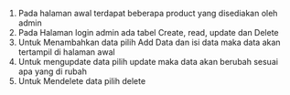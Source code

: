 1. Pada halaman awal terdapat beberapa product yang disediakan oleh admin
2. Pada Halaman login admin ada tabel Create, read, update dan Delete
3. Untuk Menambahkan data pilih Add Data dan isi data maka data akan tertampil di halaman awal
4. Untuk mengupdate data pilih update maka data akan berubah sesuai apa yang di rubah
5. Untuk Mendelete data pilih delete 
